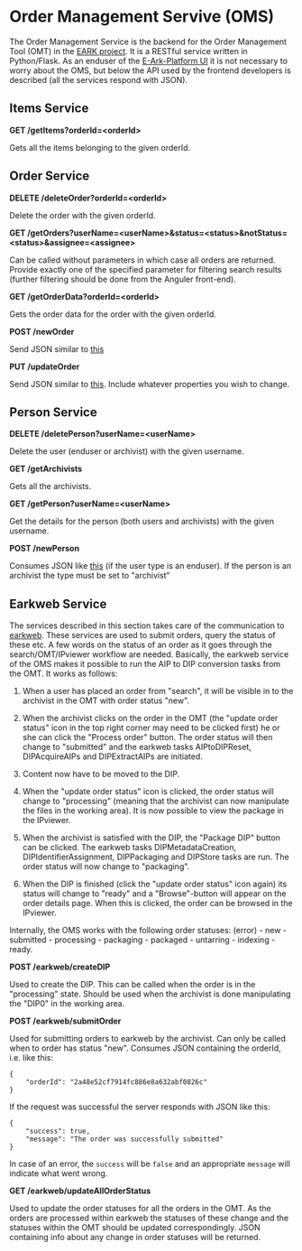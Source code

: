 # Order Management Servive (OMS)
The Order Management Service is the backend for the Order Management Tool (OMT) in the [EARK project](http://eark-project.com/). It is a RESTful service written in Python/Flask. As an enduser of the 
[E-Ark-Platform UI](https://github.com/magenta-aps/E-Ark-Platform-UI) it is not necessary to worry about 
the OMS, but below the API used by the frontend developers is described (all the services respond with JSON).

## Items Service

**GET /getItems?orderId=\<orderId\>**

Gets all the items belonging to the given orderId.

## Order Service

**DELETE /deleteOrder?orderId=\<orderId\>**

Delete the order with the given orderId.

**GET /getOrders?userName=\<userName\>&status=\<status\>&notStatus=\<status\>&assignee=\<assignee\>**

Can be called without parameters in which case all orders are returned. Provide exactly one of the 
specified parameter for filtering search results (further filtering should be done from the Anguler front-end). 

**GET /getOrderData?orderId=\<orderId\>**

Gets the order data for the order with the given orderId.

**POST /newOrder**

Send JSON similar to [this](https://github.com/magenta-aps/OMS/blob/develop/examples/order.json)

**PUT /updateOrder**

Send JSON similar to [this](https://github.com/magenta-aps/OMS/blob/develop/examples/updateOrder.json). 
Include whatever properties you wish to change.

## Person Service

**DELETE /deletePerson?userName=\<userName\>**

Delete the user (enduser or archivist) with the given username.

**GET /getArchivists**

Gets all the archivists.

**GET /getPerson?userName=\<userName\>**

Get the details for the person (both users and archivists) with the given username.

**POST /newPerson**

Consumes JSON like [this](https://github.com/magenta-aps/OMS/blob/develop/examples/person.json) (if the user type is an enduser). 
If the person is an archivist the type must be set to "archivist" 

## Earkweb Service

The services described in this section takes care of the communication to [earkweb](https://github.com/eark-project/earkweb). These services are used to submit orders, query the status of these etc. A few words on the 
status of an order as it goes through the search/OMT/IPviewer workflow are needed. Basically, the earkweb service of the OMS makes it possible to run the AIP to DIP conversion tasks from the OMT. It works as follows:

1. When a user has placed an order from "search", it will be visible in to the archivist in the OMT with order status "new".

2. When the archivist clicks on the order in the OMT (the "update order status" icon in the top right corner may need to be clicked first) he or she can click the "Process order" button. The order status will then change to "submitted" and the earkweb tasks AIPtoDIPReset, DIPAcquireAIPs and DIPExtractAIPs are initiated.

3. Content now have to be moved to the DIP.

4. When the "update order status" icon is clicked, the order status will change to "processing" (meaning that the archivist can now manipulate the files in the working area). It is now possible to view the package in the IPviewer.

5. When the archivist is satisfied with the DIP, the "Package DIP" button can be clicked. The earkweb tasks DIPMetadataCreation, DIPIdentifierAssignment, DIPPackaging and DIPStore tasks are run. The order status will now change to "packaging".

6. When the DIP is finished (click the "update order status" icon again) its status will change to "ready" and a "Browse"-button will appear on the order details page. When this is clicked, the order can be browsed in the IPviewer.

Internally, the OMS works with the following order statuses: (error) - new - submitted - processing - packaging - packaged - untarring - indexing - ready.

**POST /earkweb/createDIP**

Used to create the DIP. This can be called when the order is in the "processing" state. Should be used when the archivist is done manipulating the "DIP0" in the working area.

**POST /earkweb/submitOrder**

Used for submitting orders to earkweb by the archivist. Can only be called when to order has status "new". 
Consumes JSON containing the orderId, i.e. like this:
```
{
	"orderId": "2a48e52cf7914fc886e8a632abf0826c"
}
```
If the request was successful the server responds with JSON like this:
```
{
	"success": true,
	"message": "The order was successfully submitted"
}
```
In case of an error, the `success` will be `false` and an appropriate `message` will 
indicate what went wrong.  

**GET /earkweb/updateAllOrderStatus**

Used to update the order statuses for all the orders in the OMT. As the orders are processed within earkweb the statuses of these change and the statuses within the OMT should be updated correspondingly. JSON containing info about any change in order statuses will be returned.
